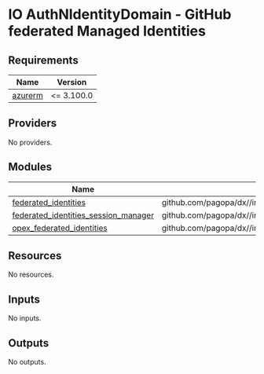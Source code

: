 # IO AuthNIdentityDomain - GitHub federated Managed Identities

<!-- markdownlint-disable -->
<!-- BEGINNING OF PRE-COMMIT-TERRAFORM DOCS HOOK -->
## Requirements

| Name | Version |
|------|---------|
| <a name="requirement_azurerm"></a> [azurerm](#requirement\_azurerm) | <= 3.100.0 |

## Providers

No providers.

## Modules

| Name | Source | Version |
|------|--------|---------|
| <a name="module_federated_identities"></a> [federated\_identities](#module\_federated\_identities) | github.com/pagopa/dx//infra/modules/azure_federated_identity_with_github | main |
| <a name="module_federated_identities_session_manager"></a> [federated\_identities\_session\_manager](#module\_federated\_identities\_session\_manager) | github.com/pagopa/dx//infra/modules/azure_federated_identity_with_github | main |
| <a name="module_opex_federated_identities"></a> [opex\_federated\_identities](#module\_opex\_federated\_identities) | github.com/pagopa/dx//infra/modules/azure_federated_identity_with_github | main |

## Resources

No resources.

## Inputs

No inputs.

## Outputs

No outputs.
<!-- END OF PRE-COMMIT-TERRAFORM DOCS HOOK -->
